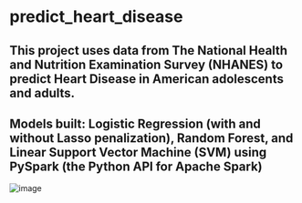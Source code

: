 # predict_heart_disease
## This project uses data from The National Health and Nutrition Examination Survey (NHANES) to predict Heart Disease in American adolescents and adults. 
## Models built: Logistic Regression (with and without Lasso penalization), Random Forest, and Linear Support Vector Machine (SVM) using PySpark (the Python API for Apache Spark)
![image](https://user-images.githubusercontent.com/77369073/179151050-d00a3ad6-1fb3-4b6e-bd54-ec4f1e1ca9e9.png)
